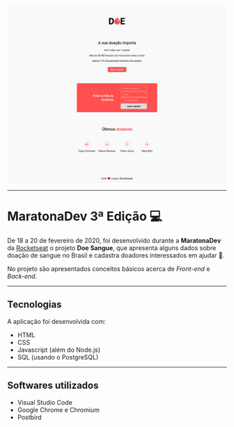 ![](/doe-readme.png)

<hr>

# MaratonaDev 3ª Edição :computer:

De 18 a 20 de fevereiro de 2020, foi desenvolvido durante a **MaratonaDev** da [Rocketseat](https://rocketseat.com.br/) o projeto **Doe Sangue**, que apresenta alguns dados sobre doação de sangue no Brasil e cadastra doadores interessados em ajudar :syringe:.

No projeto são apresentados conceitos básicos acerca de _Front-end_ e _Back-end_.

---

## Tecnologias

A aplicação foi desenvolvida com:

- HTML
- CSS
- Javascript (além do Node.js)
- SQL (usando o PostgreSQL)

---

## Softwares utilizados

- Visual Studio Code
- Google Chrome e Chromium
- Postbird
